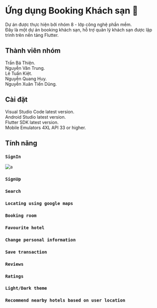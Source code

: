 

# Ứng dụng Booking Khách sạn 📲


Dự án được thực hiện bởi nhóm 8 - lớp công nghệ phần mềm.\
Đây là một dự án booking khách sạn, hỗ trợ quản lý khách sạn được lập trình trên nền tảng Flutter.


## Thành viên nhóm

Trần Bá Thiện.\
Nguyễn Văn Trung.\
Lê Tuấn Kiệt.\
Nguyễn Quang Huy.\
Nguyễn Xuân Tiến Dũng.

## Cài đặt
Visual Studio Code latest version.\
Android Studio latest version.\
Flutter SDK latest version.\
Mobile Emulators 4XL API 33 or higher.

## Tính năng

### `SignIn`
![a](https://github.com/trungnv61/booking_app_hotel/assets/77780956/19e35548-a045-4510-b52a-d1e220674bb3)



### `SignUp`

### `Search`

### `Locating using google maps`

### `Booking room`

### `Favourite hotel`

### `Change personal information`

### `Save transaction`

### `Reviews`

### `Ratings`

### `Light/Dark theme`

### `Recommend nearby hotels based on user location`



